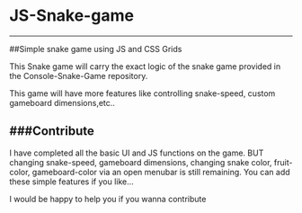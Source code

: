 # JS-Snake-game
----------------
##Simple snake game using JS and CSS Grids

This Snake game will carry the exact logic of the snake game provided in the Console-Snake-Game repository.

This game will have more features like controlling snake-speed, custom gameboard dimensions,etc..


###Contribute
--------------
I have completed all the basic UI and JS functions on the game.
BUT
changing snake-speed, gameboard dimensions, changing snake color, fruit-color, gameboard-color via an open menubar is still remaining.
You can add these simple features if you like...

I would be happy to help you if you wanna contribute





